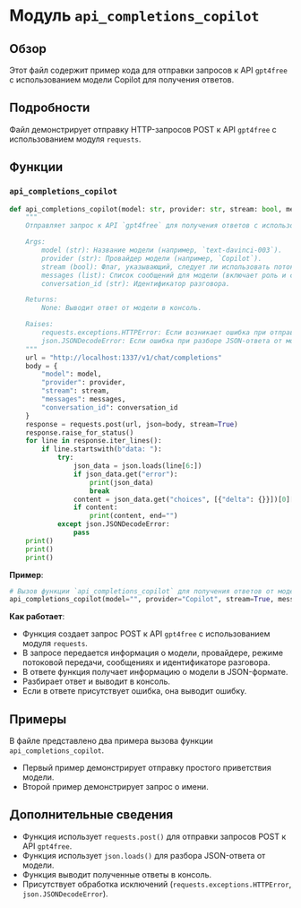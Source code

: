 # Модуль `api_completions_copilot`

## Обзор

Этот файл содержит пример кода для отправки запросов к API `gpt4free` с использованием модели Copilot для получения ответов. 

## Подробности

Файл демонстрирует отправку HTTP-запросов POST к API `gpt4free` с использованием модуля `requests`. 

## Функции

### `api_completions_copilot`

```python
def api_completions_copilot(model: str, provider: str, stream: bool, messages: list, conversation_id: str) -> None:
    """
    Отправляет запрос к API `gpt4free` для получения ответов с использованием модели Copilot.

    Args:
        model (str): Название модели (например, `text-davinci-003`).
        provider (str): Провайдер модели (например, `Copilot`).
        stream (bool): Флаг, указывающий, следует ли использовать потоковый режим.
        messages (list): Список сообщений для модели (включает роль и содержание каждого сообщения).
        conversation_id (str): Идентификатор разговора.

    Returns:
        None: Выводит ответ от модели в консоль.

    Raises:
        requests.exceptions.HTTPError: Если возникает ошибка при отправке запроса.
        json.JSONDecodeError: Если ошибка при разборе JSON-ответа от модели.
    """
    url = "http://localhost:1337/v1/chat/completions"
    body = {
        "model": model,
        "provider": provider,
        "stream": stream,
        "messages": messages,
        "conversation_id": conversation_id
    }
    response = requests.post(url, json=body, stream=True)
    response.raise_for_status()
    for line in response.iter_lines():
        if line.startswith(b"data: "):
            try:
                json_data = json.loads(line[6:])
                if json_data.get("error"):
                    print(json_data)
                    break
                content = json_data.get("choices", [{"delta": {}}])[0]["delta"].get("content", "")
                if content:
                    print(content, end="")
            except json.JSONDecodeError:
                pass
    print()
    print()
    print()

```

**Пример**:

```python
# Вызов функции `api_completions_copilot` для получения ответов от модели Copilot.
api_completions_copilot(model="", provider="Copilot", stream=True, messages=[{"role": "user", "content": "Hello, i am Heiner. How are you?"}], conversation_id=str(uuid.uuid4()))
```
 
 **Как работает**:

 - Функция создает запрос POST к API `gpt4free` с использованием модуля `requests`.
 - В запросе передается информация о модели, провайдере,  режиме потоковой передачи,  сообщениях и идентификаторе разговора.
 - В ответе функция получает информацию о модели в JSON-формате. 
 - Разбирает ответ и выводит в консоль.
 - Если в ответе присутствует ошибка, она выводит ошибку.

## Примеры

В файле представлено два примера вызова функции `api_completions_copilot`.
- Первый пример демонстрирует отправку простого приветствия модели.
- Второй пример демонстрирует запрос о имени.

## Дополнительные сведения

- Функция использует `requests.post()` для отправки запросов POST к API `gpt4free`.
- Функция использует `json.loads()` для разбора JSON-ответа от модели.
-  Функция выводит полученные ответы в консоль. 
- Присутствует обработка исключений (`requests.exceptions.HTTPError`, `json.JSONDecodeError`).